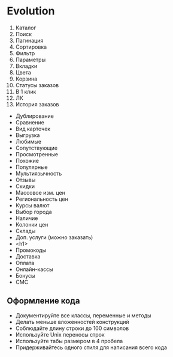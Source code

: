 # Evolution

1. Каталог
2. Поиск
3. Пагинация
4. Сортировка
5. Фильтр
6. Параметры
7. Вкладки
8. Цвета
9. Корзина
10. Статусы заказов
11. В 1 клик
12. ЛК
13. История заказов

- Дублирование
- Сравнение
- Вид карточек
- Выгрузка
- Любимые
- Сопутствующие
- Просмотренные
- Похожие
- Популярные
- Мультиязычность
- Отзывы
- Скидки
- Массовое изм. цен
- Региональность цен
- Курсы валют
- Выбор города
- Наличие
- Колонки цен
- Склады
- Доп. услуги (можно заказать)
- \<h1>
- Промокоды
- Доставка
- Оплата
- Онлайн-кассы
- Бонусы
- СМС


## Оформление кода

- Документируйте все классы, переменные и методы
- Делать меньше вложенностей конструкций
- Соблюдайте длину строки до 100 символов
- Используйте Unix переносы строк
- Используйте табы размером в 4 пробела
- Придерживайтесь одного стиля для написания всего кода
